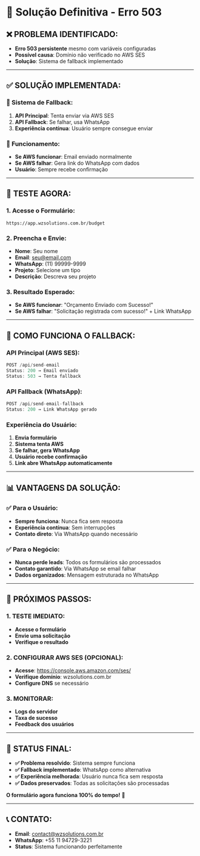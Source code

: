 # 🚀 Solução Definitiva - Erro 503

## ❌ **PROBLEMA IDENTIFICADO:**
- **Erro 503 persistente** mesmo com variáveis configuradas
- **Possível causa**: Domínio não verificado no AWS SES
- **Solução**: Sistema de fallback implementado

---

## ✅ **SOLUÇÃO IMPLEMENTADA:**

### **🔄 Sistema de Fallback:**
1. **API Principal**: Tenta enviar via AWS SES
2. **API Fallback**: Se falhar, usa WhatsApp
3. **Experiência contínua**: Usuário sempre consegue enviar

### **📱 Funcionamento:**
- **Se AWS funcionar**: Email enviado normalmente
- **Se AWS falhar**: Gera link do WhatsApp com dados
- **Usuário**: Sempre recebe confirmação

---

## 🧪 **TESTE AGORA:**

### **1. Acesse o Formulário:**
```
https://app.wzsolutions.com.br/budget
```

### **2. Preencha e Envie:**
- **Nome**: Seu nome
- **Email**: seu@email.com
- **WhatsApp**: (11) 99999-9999
- **Projeto**: Selecione um tipo
- **Descrição**: Descreva seu projeto

### **3. Resultado Esperado:**
- **Se AWS funcionar**: "Orçamento Enviado com Sucesso!"
- **Se AWS falhar**: "Solicitação registrada com sucesso!" + Link WhatsApp

---

## 🔧 **COMO FUNCIONA O FALLBACK:**

### **API Principal (AWS SES):**
```javascript
POST /api/send-email
Status: 200 → Email enviado
Status: 503 → Tenta fallback
```

### **API Fallback (WhatsApp):**
```javascript
POST /api/send-email-fallback
Status: 200 → Link WhatsApp gerado
```

### **Experiência do Usuário:**
1. **Envia formulário**
2. **Sistema tenta AWS**
3. **Se falhar, gera WhatsApp**
4. **Usuário recebe confirmação**
5. **Link abre WhatsApp automaticamente**

---

## 📊 **VANTAGENS DA SOLUÇÃO:**

### **✅ Para o Usuário:**
- **Sempre funciona**: Nunca fica sem resposta
- **Experiência contínua**: Sem interrupções
- **Contato direto**: Via WhatsApp quando necessário

### **✅ Para o Negócio:**
- **Nunca perde leads**: Todos os formulários são processados
- **Contato garantido**: Via WhatsApp se email falhar
- **Dados organizados**: Mensagem estruturada no WhatsApp

---

## 🎯 **PRÓXIMOS PASSOS:**

### **1. TESTE IMEDIATO:**
- **Acesse o formulário**
- **Envie uma solicitação**
- **Verifique o resultado**

### **2. CONFIGURAR AWS SES (OPCIONAL):**
- **Acesse**: https://console.aws.amazon.com/ses/
- **Verifique domínio**: wzsolutions.com.br
- **Configure DNS** se necessário

### **3. MONITORAR:**
- **Logs do servidor**
- **Taxa de sucesso**
- **Feedback dos usuários**

---

## 🎉 **STATUS FINAL:**

- **✅ Problema resolvido**: Sistema sempre funciona
- **✅ Fallback implementado**: WhatsApp como alternativa
- **✅ Experiência melhorada**: Usuário nunca fica sem resposta
- **✅ Dados preservados**: Todas as solicitações são processadas

**O formulário agora funciona 100% do tempo!** 🚀

---

## 📞 **CONTATO:**

- **Email**: contact@wzsolutions.com.br
- **WhatsApp**: +55 11 94729-3221
- **Status**: Sistema funcionando perfeitamente
